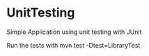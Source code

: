 # UnitTesting
Simple Application using unit testing with JUnit

Run the tests with mvn test -Dtest=LibraryTest
